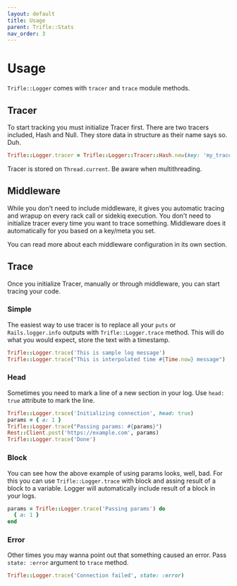 ```yaml
---
layout: default
title: Usage
parent: Trifle::Stats
nav_order: 3
---
```


# Usage

`Trifle::Logger` comes with `tracer` and `trace` module methods.

## Tracer

To start tracking you must initialize Tracer first. There are two tracers included, Hash and Null. They store data in structure as their name says so. Duh.

```ruby
Trifle::Logger.tracer = Trifle::Logger::Tracer::Hash.new(key: 'my_trace', meta: {count: 1})
```

Tracer is stored on `Thread.current`. Be aware when multithreading.

## Middleware

While you don't need to include middleware, it gives you automatic tracing and wrapup on every rack call or sidekiq execution. You don't need to initialize tracer every time you want to trace something. Middleware does it automatically for you based on a key/meta you set.

You can read more about each middleware configuration in its own section.

## Trace

Once you initialize Tracer, manually or through middleware, you can start tracing your code.

### Simple

The easiest way to use tracer is to replace all your `puts` or `Rails.logger.info` outputs with `Trifle::Logger.trace` method. This will do what you would expect, store the text with a timestamp.

```ruby
Trifle::Logger.trace('This is sample log message')
Trifle::Logger.trace("This is interpolated time #{Time.now} message")
```

### Head

Sometimes you need to mark a line of a new section in your log. Use `head: true` attribute to mark the line.

```ruby
Trifle::Logger.trace('Initializing connection', head: true)
params = { a: 1 }
Trifle::Logger.trace("Passing params: #{params}")
Rest::Client.post('https://example.com', params)
Trifle::Logger.trace('Done')
```

### Block

You can see how the above example of using params looks, well, bad. For this you can use `Trifle::Logger.trace` with block and assing result of a block to a variable. Logger will automatically include result of a block in your logs.

```ruby
params = Trifle::Logger.trace('Passing params') do
  { a: 1 }
end
```

### Error

Other times you may wanna point out that something caused an error. Pass `state: :error` argument to `trace` method.

```ruby
Trifle::Logger.trace('Connection failed', state: :error)
